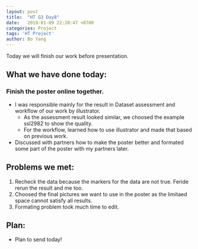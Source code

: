 ```yaml
---
layout: post
title:  "HT G3 Day8"
date:   2019-01-09 22:20:47 +0700
categories: Project
tags: 'HT Project'
author: Bo Yang
---
```

Today we will finish our work before presentation.

## What we have done today:
### Finish the poster online together.

- I was responsible mainly for the result in Dataset assessment and workflow of our work by illustrator.
	- As the assessment result looked similar, we choosed the example ssl2982 to show the quality.
	- For the workflow, learned how to use illustrator and made that based on previous work. 
- Discussed with partners how to make the poster better and formated some part of the poster with my partners later.  
 


 
## Problems we met:
1. Recheck the data because the markers for the data are not true. Feride rerun the result and me too.
2. Choosed the final pictures we want to use in the poster as the limitaed space cannot satisfy all results.
3. Formating problem took much time to edit.



## Plan:
- Plan to send today!




